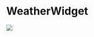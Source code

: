# WeatherWidget
![](https://camo.githubusercontent.com/687c7f7b646d1c6a939561f71102da0d08426adf/687474703a2f2f636875616e74752e62697a2f74322f332f31343239333438313532782d3935343439373734392e706e67)
